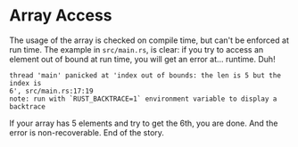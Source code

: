Array Access
====

The usage of the array is checked on compile time, but can't be
enforced at run time. The example in `src/main.rs`, is clear: if you try to
access an element out of bound at run time, you will get an error at...
runtime. Duh!

```
thread 'main' panicked at 'index out of bounds: the len is 5 but the index is
6', src/main.rs:17:19
note: run with `RUST_BACKTRACE=1` environment variable to display a backtrace
```

If your array has 5 elements and try to get the 6th, you are done. And the
error is non-recoverable. End of the story.

